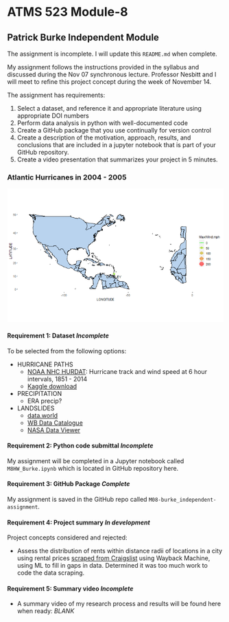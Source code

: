 # ATMS 523 Module-8
## Patrick Burke Independent Module

The assignment is incomplete. I will update this `README.md` when complete.

My assignment follows the instructions provided in the syllabus and discussed during the Nov 07 synchronous lecture. Professor Nesbitt and I will meet to refine this project concept during the week of November 14.

The assignment has requirements: 
1.	Select a dataset, and reference it and appropriate literature using appropriate DOI numbers
2.	Perform data analysis in python with well-documented code
3.	Create a GitHub package that you use continually for version control
4.	Create a description of the motivation, approach, results, and conclusions that are included in a jupyter notebook that is part of your GitHub repository.
5.	Create a video presentation that summarizes your project in 5 minutes.


### Atlantic Hurricanes in 2004 - 2005
![Atlantic Hurricanes in 2004 - 2005](atlantic-hurricanes_04-05.png?raw=true)

#### **Requirement 1: Dataset** _Incomplete_  
To be selected from the following options:  
* HURRICANE PATHS  
    - [NOAA NHC HURDAT](https://www.nhc.noaa.gov/data/): Hurricane track and wind speed at 6 hour intervals, 1851 - 2014  
    - [Kaggle download](https://www.kaggle.com/datasets/noaa/hurricane-database)   
* PRECIPITATION   
    - ERA precip?
* LANDSLIDES    
    - [data.world](https://data.world/datasets/landslide)
    - [WB Data Catalogue](https://datacatalog.worldbank.org/search/dataset/0037584)  
    - [NASA Data Viewer](https://data.nasa.gov/view/angv-aquq)  


#### **Requirement 2: Python code submittal** _Incomplete_  
My assignment will be completed in a Jupyter notebook called `M8HW_Burke.ipynb` which is located in GitHub repository here.

#### **Requirement 3: GitHub Package** _Complete_  
My assignment is saved in the GitHub repo called `M08-burke_independent-assignment`.

#### **Requirement 4: Project summary** _In development_  

Project concepts considered and rejected:
- Assess the distribution of rents within distance radii of locations in a city using rental prices [scraped from Craigslist](https://www.katepennington.org/clmethod) using Wayback Machine, using ML to fill in gaps in data. Determined it was too much work to code the data scraping.


#### **Requirement 5: Summary video** _Incomplete_  
* A summary video of my research process and results will be found here when ready: _BLANK_


